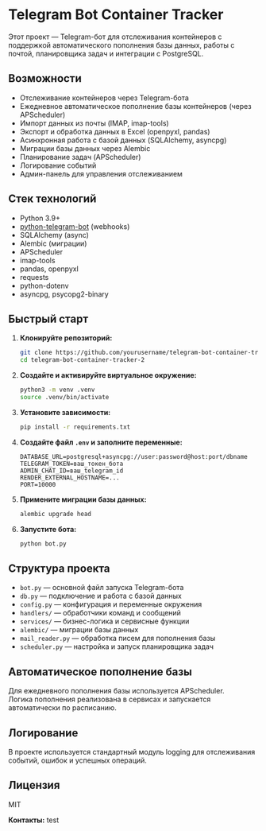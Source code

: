 # Telegram Bot Container Tracker

Этот проект — Telegram-бот для отслеживания контейнеров с поддержкой автоматического пополнения базы данных, работы с почтой, планировщика задач и интеграции с PostgreSQL.

## Возможности

- Отслеживание контейнеров через Telegram-бота
- Ежедневное автоматическое пополнение базы контейнеров (через APScheduler)
- Импорт данных из почты (IMAP, imap-tools)
- Экспорт и обработка данных в Excel (openpyxl, pandas)
- Асинхронная работа с базой данных (SQLAlchemy, asyncpg)
- Миграции базы данных через Alembic
- Планирование задач (APScheduler)
- Логирование событий
- Админ-панель для управления отслеживанием

## Стек технологий

- Python 3.9+
- [python-telegram-bot](https://python-telegram-bot.org/) (webhooks)
- SQLAlchemy (async)
- Alembic (миграции)
- APScheduler
- imap-tools
- pandas, openpyxl
- requests
- python-dotenv
- asyncpg, psycopg2-binary

## Быстрый старт

1. **Клонируйте репозиторий:**
   ```sh
   git clone https://github.com/yourusername/telegram-bot-container-tracker-2.git
   cd telegram-bot-container-tracker-2
   ```

2. **Создайте и активируйте виртуальное окружение:**
   ```sh
   python3 -m venv .venv
   source .venv/bin/activate
   ```

3. **Установите зависимости:**
   ```sh
   pip install -r requirements.txt
   ```

4. **Создайте файл `.env` и заполните переменные:**
   ```env
   DATABASE_URL=postgresql+asyncpg://user:password@host:port/dbname
   TELEGRAM_TOKEN=ваш_токен_бота
   ADMIN_CHAT_ID=ваш_telegram_id
   RENDER_EXTERNAL_HOSTNAME=...
   PORT=10000
   ```

5. **Примените миграции базы данных:**
   ```sh
   alembic upgrade head
   ```

6. **Запустите бота:**
   ```sh
   python bot.py
   ```

## Структура проекта

- `bot.py` — основной файл запуска Telegram-бота
- `db.py` — подключение и работа с базой данных
- `config.py` — конфигурация и переменные окружения
- `handlers/` — обработчики команд и сообщений
- `services/` — бизнес-логика и сервисные функции
- `alembic/` — миграции базы данных
- `mail_reader.py` — обработка писем для пополнения базы
- `scheduler.py` — настройка и запуск планировщика задач

## Автоматическое пополнение базы

Для ежедневного пополнения базы используется APScheduler.  
Логика пополнения реализована в сервисах и запускается автоматически по расписанию.

## Логирование

В проекте используется стандартный модуль logging для отслеживания событий, ошибок и успешных операций.

## Лицензия

MIT

**Контакты:**  test
